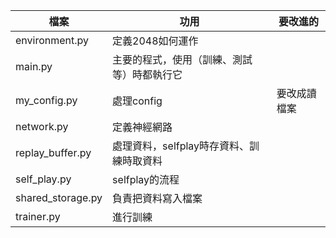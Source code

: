 |檔案|功用|要改進的|
|---|---|---|
|environment.py|定義2048如何運作||
|main.py|主要的程式，使用（訓練、測試等）時都執行它||
|my_config.py|處理config|要改成讀檔案|
|network.py|定義神經網路||
|replay_buffer.py|處理資料，selfplay時存資料、訓練時取資料||
|self_play.py|selfplay的流程||
|shared_storage.py|負責把資料寫入檔案||
|trainer.py|進行訓練||